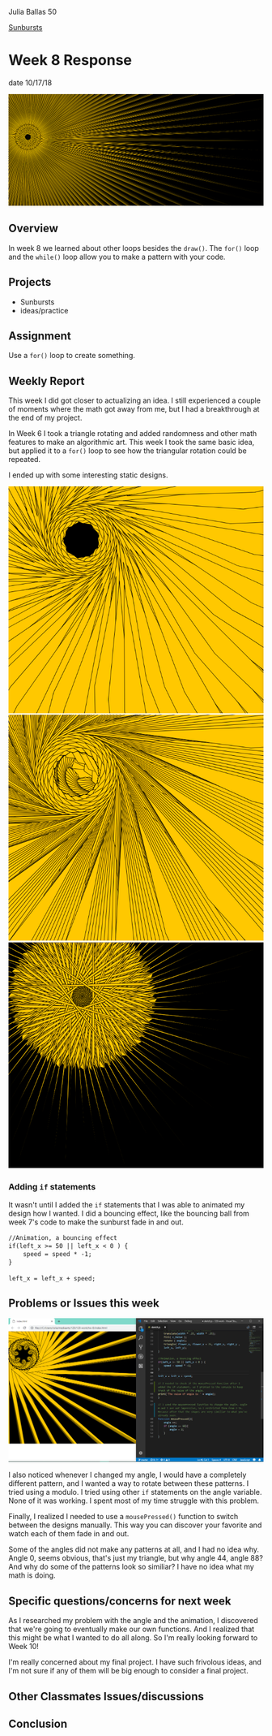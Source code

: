 Julia Ballas 50

[Sunbursts](https://jballas.github.io/120-work/hw-8/index.html)

# Week 8 Response

date 10/17/18

![sunbursts](screenshot_sunbursts.PNG)

## Overview

In week 8 we learned about other loops besides the `draw()`. The `for()` loop and the `while()` loop allow you to make a pattern with your code.

## Projects

- Sunbursts
- ideas/practice

## Assignment

Use a `for()` loop to create something.

## Weekly Report

This week I did got closer to actualizing an idea. I still experienced a couple of moments where the math got away from me, but I had a breakthrough at the end of my project.

In Week 6 I took a triangle rotating and added randomness and other math features to make an algorithmic art. This week I took the same basic idea, but applied it to a `for()` loop to see how the triangular rotation could be repeated.

I ended up with some interesting static designs.

![blackhole](screenshot_blackhole.PNG)
![staircase](screenshot_staircase.PNG)
![sun](screenshot_sun.PNG)

### Adding `if` statements

It wasn't until I added the `if` statements that I was able to animated my design how I wanted. I did a bouncing effect, like the bouncing ball from week 7's code to make the sunburst fade in and out.

```JS
//Animation, a bouncing effect
if(left_x >= 50 || left_x < 0 ) {
    speed = speed * -1;
}

left_x = left_x + speed;
```

## Problems or Issues this week
![final sunbursts](screenshot_final_sunburst.PNG)

I also noticed whenever I changed my angle, I would have a completely different pattern, and I wanted a way to rotate between these patterns. I tried using a modulo. I tried using other `if` statements on the angle variable. None of it was working. I spent most of my time struggle with this problem.

Finally, I realized I needed to use a `mousePressed()` function to switch between the designs manually. This way you can discover your favorite and watch each of them fade in and out.

Some of the angles did not make any patterns at all, and I had no idea why. Angle 0, seems obvious, that's just my triangle, but why angle 44, angle 88? And why do some of the patterns look so similiar? I have no idea what my math is doing.

## Specific questions/concerns for next week

As I researched my problem with the angle and the animation, I discovered that we're going to eventually make our own functions. And I realized that this might be what I wanted to do all along. So I'm really looking forward to Week 10!

I'm really concerned about my final project. I have such frivolous ideas, and I'm not sure if any of them will be big enough to consider a final project.

## Other Classmates Issues/discussions


## Conclusion
